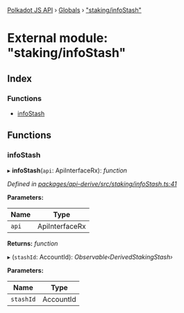 [Polkadot JS API](../README.md) › [Globals](../globals.md) › ["staking/infoStash"](_staking_infostash_.md)

# External module: "staking/infoStash"

## Index

### Functions

* [infoStash](_staking_infostash_.md#infostash)

## Functions

###  infoStash

▸ **infoStash**(`api`: ApiInterfaceRx): *function*

*Defined in [packages/api-derive/src/staking/infoStash.ts:41](https://github.com/polkadot-js/api/blob/8210c708ac/packages/api-derive/src/staking/infoStash.ts#L41)*

**Parameters:**

Name | Type |
------ | ------ |
`api` | ApiInterfaceRx |

**Returns:** *function*

▸ (`stashId`: AccountId): *Observable‹DerivedStakingStash›*

**Parameters:**

Name | Type |
------ | ------ |
`stashId` | AccountId |

